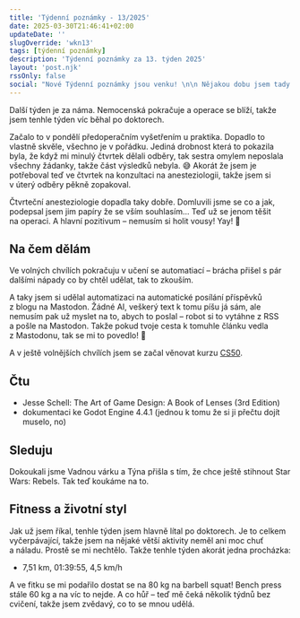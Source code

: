 ```yaml
---
title: 'Týdenní poznámky - 13/2025'
date: 2025-03-30T21:46:41+02:00
updateDate: ''
slugOverride: 'wkn13'
tags: [týdenní poznámky]
description: 'Týdenní poznámky za 13. týden 2025'
layout: 'post.njk'
rssOnly: false
social: "Nové Týdenní poznámky jsou venku! \n\n Nějakou dobu jsem tady na ně nedával odkaz, ale to se teď změní. Jak? To se dozvíš v článku. 🙂"
---
```

Další týden je za náma. Nemocenská pokračuje a operace se blíží, takže jsem tenhle týden víc běhal po doktorech.

Začalo to v pondělí předoperačním vyšetřením u praktika. Dopadlo to vlastně skvěle, všechno je v pořádku. Jediná drobnost která to pokazila byla, že když mi minulý čtvrtek dělali odběry, tak sestra omylem neposlala všechny žádanky, takže část výsledků nebyla. 😅 Akorát že jsem je potřeboval teď ve čtvrtek na konzultaci na anesteziologii, takže jsem si v úterý odběry pěkně zopakoval.

Čtvrteční anesteziologie dopadla taky dobře. Domluvili jsme se co a jak, podepsal jsem jim papíry že se vším souhlasím… Teď už se jenom těšit na operaci. A hlavní pozitivum – nemusím si holit vousy! Yay! 🥳

## Na čem dělám

Ve volných chvílích pokračuju v učení se automatiací – brácha přišel s pár dalšími nápady co by chtěl udělat, tak to zkouším.

A taky jsem si udělal automatizaci na automatické posílání příspěvků z blogu na Mastodon. Žádné AI, veškerý text k tomu píšu já sám, ale nemusím pak už myslet na to, abych to poslal – robot si to vytáhne z RSS a pošle na Mastodon. Takže pokud tvoje cesta k tomuhle článku vedla z Mastodonu, tak se mi to povedlo! 🙂

A v ještě volnějších chvílích jsem se začal věnovat kurzu [CS50](https://pll.harvard.edu/course/cs50-introduction-computer-science). 

## Čtu

- Jesse Schell: The Art of Game Design: A Book of Lenses (3rd Edition)
- dokumentaci ke Godot Engine 4.4.1 (jednou k tomu že si ji přečtu dojít muselo, no)

## Sleduju

Dokoukali jsme Vadnou várku a Týna přišla s tím, že chce ještě stihnout Star Wars: Rebels. Tak teď koukáme na to.

## Fitness a životní styl

Jak už jsem říkal, tenhle týden jsem hlavně lítal po doktorech. Je to celkem vyčerpávající, takže jsem na nějaké větší aktivity neměl ani moc chuť a náladu. Prostě se mi nechtělo. Takže tenhle týden akorát jedna procházka:

- 7,51 km, 01:39:55, 4,5 km/h

A ve fitku se mi podařilo dostat se na 80 kg na barbell squat! Bench press stále 60 kg a na víc to nejde. A co hůř – teď mě čeká několik týdnů bez cvičení, takže jsem zvědavý, co to se mnou udělá.